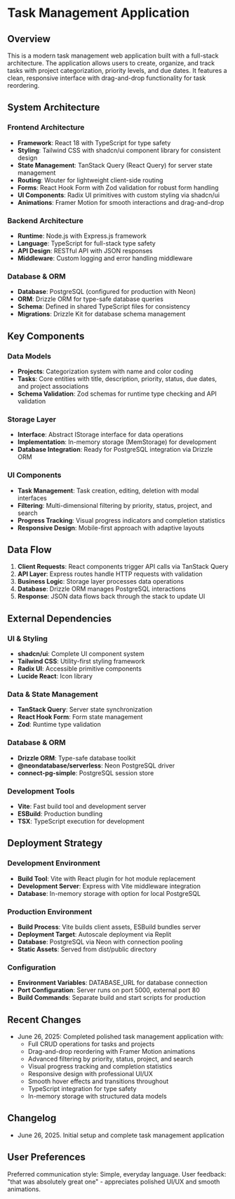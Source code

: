 # Task Management Application

## Overview

This is a modern task management web application built with a full-stack architecture. The application allows users to create, organize, and track tasks with project categorization, priority levels, and due dates. It features a clean, responsive interface with drag-and-drop functionality for task reordering.

## System Architecture

### Frontend Architecture
- **Framework**: React 18 with TypeScript for type safety
- **Styling**: Tailwind CSS with shadcn/ui component library for consistent design
- **State Management**: TanStack Query (React Query) for server state management
- **Routing**: Wouter for lightweight client-side routing
- **Forms**: React Hook Form with Zod validation for robust form handling
- **UI Components**: Radix UI primitives with custom styling via shadcn/ui
- **Animations**: Framer Motion for smooth interactions and drag-and-drop

### Backend Architecture
- **Runtime**: Node.js with Express.js framework
- **Language**: TypeScript for full-stack type safety
- **API Design**: RESTful API with JSON responses
- **Middleware**: Custom logging and error handling middleware

### Database & ORM
- **Database**: PostgreSQL (configured for production with Neon)
- **ORM**: Drizzle ORM for type-safe database queries
- **Schema**: Defined in shared TypeScript files for consistency
- **Migrations**: Drizzle Kit for database schema management

## Key Components

### Data Models
- **Projects**: Categorization system with name and color coding
- **Tasks**: Core entities with title, description, priority, status, due dates, and project associations
- **Schema Validation**: Zod schemas for runtime type checking and API validation

### Storage Layer
- **Interface**: Abstract IStorage interface for data operations
- **Implementation**: In-memory storage (MemStorage) for development
- **Database Integration**: Ready for PostgreSQL integration via Drizzle ORM

### UI Components
- **Task Management**: Task creation, editing, deletion with modal interfaces
- **Filtering**: Multi-dimensional filtering by priority, status, project, and search
- **Progress Tracking**: Visual progress indicators and completion statistics
- **Responsive Design**: Mobile-first approach with adaptive layouts

## Data Flow

1. **Client Requests**: React components trigger API calls via TanStack Query
2. **API Layer**: Express routes handle HTTP requests with validation
3. **Business Logic**: Storage layer processes data operations
4. **Database**: Drizzle ORM manages PostgreSQL interactions
5. **Response**: JSON data flows back through the stack to update UI

## External Dependencies

### UI & Styling
- **shadcn/ui**: Complete UI component system
- **Tailwind CSS**: Utility-first styling framework
- **Radix UI**: Accessible primitive components
- **Lucide React**: Icon library

### Data & State Management
- **TanStack Query**: Server state synchronization
- **React Hook Form**: Form state management
- **Zod**: Runtime type validation

### Database & ORM
- **Drizzle ORM**: Type-safe database toolkit
- **@neondatabase/serverless**: Neon PostgreSQL driver
- **connect-pg-simple**: PostgreSQL session store

### Development Tools
- **Vite**: Fast build tool and development server
- **ESBuild**: Production bundling
- **TSX**: TypeScript execution for development

## Deployment Strategy

### Development Environment
- **Build Tool**: Vite with React plugin for hot module replacement
- **Development Server**: Express with Vite middleware integration
- **Database**: In-memory storage with option for local PostgreSQL

### Production Environment
- **Build Process**: Vite builds client assets, ESBuild bundles server
- **Deployment Target**: Autoscale deployment via Replit
- **Database**: PostgreSQL via Neon with connection pooling
- **Static Assets**: Served from dist/public directory

### Configuration
- **Environment Variables**: DATABASE_URL for database connection
- **Port Configuration**: Server runs on port 5000, external port 80
- **Build Commands**: Separate build and start scripts for production

## Recent Changes
- June 26, 2025: Completed polished task management application with:
  - Full CRUD operations for tasks and projects
  - Drag-and-drop reordering with Framer Motion animations
  - Advanced filtering by priority, status, project, and search
  - Visual progress tracking and completion statistics
  - Responsive design with professional UI/UX
  - Smooth hover effects and transitions throughout
  - TypeScript integration for type safety
  - In-memory storage with structured data models

## Changelog
- June 26, 2025. Initial setup and complete task management application

## User Preferences

Preferred communication style: Simple, everyday language.
User feedback: "that was absolutely great one" - appreciates polished UI/UX and smooth animations.